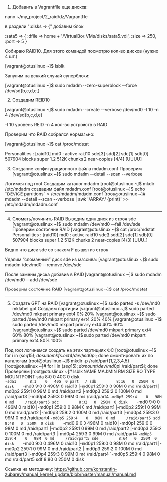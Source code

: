 1. Добавить в Vagrantfile еще дисков:

nano ~/my_project/2_raid/dz/Vagrantfile

в раздели ":disks => {" добавим блок

:sata5 => {
                        :dfile => home + '/VirtualBox VMs/disks/sata5.vdi',
                        :size => 250,
                        :port => 5
                }

Собираю RAID10. Для этого командой посмотрю кол-во дисков (нужно 4 шт.)

[vagrant@otuslinux ~]$ lsblk

Занулим на всякий случай суперблоки:

[vagrant@otuslinux ~]$ sudo mdadm --zero-superblock --force /dev/sd{b,c,d,e,}


2. Создадим REID10

[vagrant@otuslinux ~]$ sudo mdadm --create --verbose /dev/md0 -l 10 -n 4 /dev/sd{b,c,d,e}

-l 10 уровень REID
-n 4 кол-во устройств в RAID

Проверим что RAID собрался нормально:

[vagrant@otuslinux ~]$ cat /proc/mdstat

Personalities : [raid10] 
md0 : active raid10 sde[3] sdd[2] sdc[1] sdb[0]
      507904 blocks super 1.2 512K chunks 2 near-copies [4/4] [UUUU]


3. Создание конфигурационного файла mdadm.conf
Проверим
[vagrant@otuslinux ~]$ sudo mdadm --detail --scan --verbose

Логимся под root
Создадим каталог mdadm
[root@otuslinux ~]$ mkdir /etc/mdadm
создадим файл mdadm.conf
[root@otuslinux ~]$ echo "DEVICE partitions" > /etc/mdadm/mdadm.conf
[root@otuslinux ~]# mdadm --detail --scan --verbose | awk '/ARRAY/ {print}' >> /etc/mdadm/mdadm.conf

-------------------------------------------------------------------------------------------------------

4. Сломать/починить RAID
Выведим один диск из строя sde
[vagrant@otuslinux ~]$ sudo mdadm /dev/md0 --fail /dev/sde
Проверим состояние RAID
[vagrant@otuslinux ~]$ cat /proc/mdstat
Personalities : [raid10] 
md0 : active raid10 sde[3](F) sdd[2] sdc[1] sdb[0]
      507904 blocks super 1.2 512K chunks 2 near-copies [4/3] [UUU_]

Видно что диск sde со знаком F вышел из строя

Удалим “сломанный” диск sde из массива:
[vagrant@otuslinux ~]$ sudo mdadm /dev/md0 --remove /dev/sde

После замены диска добавив в RAID
[vagrant@otuslinux ~]$ sudo mdadm /dev/md0 --add /dev/sde

Проверим состояние RAID
[vagrant@otuslinux ~]$ cat /proc/mdstat

-------------------------------------------------------------------------------------------------------
5. Создать GPT на RAID
[vagrant@otuslinux ~]$ sudo parted -s /dev/md0 mklabel gpt
Создаем партиции
[vagrant@otuslinux ~]$ sudo parted /dev/md0 mkpart primary ext4 0% 20%
[vagrant@otuslinux ~]$ sudo parted /dev/md0 mkpart primary ext4 20% 40%
[vagrant@otuslinux ~]$ sudo parted /dev/md0 mkpart primary ext4 40% 60%
[vagrant@otuslinux ~]$ sudo parted /dev/md0 mkpart primary ext4 60% 80%
[vagrant@otuslinux ~]$ sudo parted /dev/md0 mkpart primary ext4 80% 100%

Под root логинемся
создать на этих партициях ФС
[root@otuslinux ~]$ for i in $(seq 1 5); do sudo mkfs.ext4 /dev/md0p$i; done
смонтировать их по каталогам
[root@otuslinux ~]$ mkdir -p /raid/part{1,2,3,4,5}
[root@otuslinux ~]# for i in $(seq 1 5); do mount /dev/md0p$i /raid/part$i; done
Проверяем
[root@otuslinux ~]# lsblk
NAME      MAJ:MIN RM  SIZE RO TYPE   MOUNTPOINT
sda         8:0    0   40G  0 disk   
`-sda1      8:1    0   40G  0 part   /
sdb         8:16   0  250M  0 disk   
`-md0       9:0    0  496M  0 raid10 
  |-md0p1 259:0    0   98M  0 md     /raid/part1
  |-md0p2 259:1    0   99M  0 md     /raid/part2
  |-md0p3 259:2    0  100M  0 md     /raid/part3
  |-md0p4 259:3    0   99M  0 md     /raid/part4
  `-md0p5 259:4    0   98M  0 md     /raid/part5
sdc         8:32   0  250M  0 disk   
`-md0       9:0    0  496M  0 raid10 
  |-md0p1 259:0    0   98M  0 md     /raid/part1
  |-md0p2 259:1    0   99M  0 md     /raid/part2
  |-md0p3 259:2    0  100M  0 md     /raid/part3
  |-md0p4 259:3    0   99M  0 md     /raid/part4
  `-md0p5 259:4    0   98M  0 md     /raid/part5
sdd         8:48   0  250M  0 disk   
`-md0       9:0    0  496M  0 raid10 
  |-md0p1 259:0    0   98M  0 md     /raid/part1
  |-md0p2 259:1    0   99M  0 md     /raid/part2
  |-md0p3 259:2    0  100M  0 md     /raid/part3
  |-md0p4 259:3    0   99M  0 md     /raid/part4
  `-md0p5 259:4    0   98M  0 md     /raid/part5
sde         8:64   0  250M  0 disk   
`-md0       9:0    0  496M  0 raid10 
  |-md0p1 259:0    0   98M  0 md     /raid/part1
  |-md0p2 259:1    0   99M  0 md     /raid/part2
  |-md0p3 259:2    0  100M  0 md     /raid/part3
  |-md0p4 259:3    0   99M  0 md     /raid/part4
  `-md0p5 259:4    0   98M  0 md     /raid/part5
sdf         8:80   0  250M  0 disk   


Ссылка на методичку:
https://github.com/konstantin-zubarev/manual_kernel_update/blob/master/manual/manual.md
